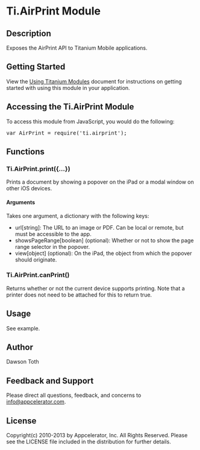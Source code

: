 # Ti.AirPrint Module

## Description

Exposes the AirPrint API to Titanium Mobile applications.

## Getting Started

View the [Using Titanium Modules](http://docs.appcelerator.com/titanium/latest/#!/guide/Using_Titanium_Modules) document for instructions on getting
started with using this module in your application.

## Accessing the Ti.AirPrint Module

To access this module from JavaScript, you would do the following:

<pre>var AirPrint = require('ti.airprint');</pre>

## Functions

### Ti.AirPrint.print({...})

Prints a document by showing a popover on the iPad or a modal window on other iOS devices.

#### Arguments

Takes one argument, a dictionary with the following keys:

* url[string]: The URL to an image or PDF. Can be local or remote, but must be accessible to the app.
* showsPageRange[boolean] (optional): Whether or not to show the page range selector in the popover.
* view[object] (optional): On the iPad, the object from which the popover should originate.

### Ti.AirPrint.canPrint()

Returns whether or not the current device supports printing. Note that a printer does not need to be attached for this to return true.

## Usage

See example.

## Author

Dawson Toth

## Feedback and Support

Please direct all questions, feedback, and concerns to [info@appcelerator.com](mailto:info@appcelerator.com?subject=iOS%20AirPrint%20Module).

## License

Copyright(c) 2010-2013 by Appcelerator, Inc. All Rights Reserved. Please see the LICENSE file included in the distribution for further details.
